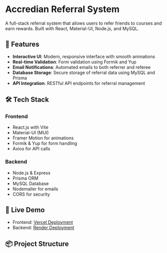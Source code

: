 # Accredian Referral System

A full-stack referral system that allows users to refer friends to courses and earn rewards. Built with React, Material-UI, Node.js, and MySQL.

## 🌟 Features

- **Interactive UI**: Modern, responsive interface with smooth animations
- **Real-time Validation**: Form validation using Formik and Yup
- **Email Notifications**: Automated emails to both referrer and referee
- **Database Storage**: Secure storage of referral data using MySQL and Prisma
- **API Integration**: RESTful API endpoints for referral management

## 🛠️ Tech Stack

### Frontend
- React.js with Vite
- Material-UI (MUI)
- Framer Motion for animations
- Formik & Yup for form handling
- Axios for API calls

### Backend
- Node.js & Express
- Prisma ORM
- MySQL Database
- Nodemailer for emails
- CORS for security

## 🚀 Live Demo

- Frontend: [Vercel Deployment](https://your-frontend-url.vercel.app)
- Backend: [Render Deployment](https://accredian-backend.onrender.com)

## 📦 Project Structure 